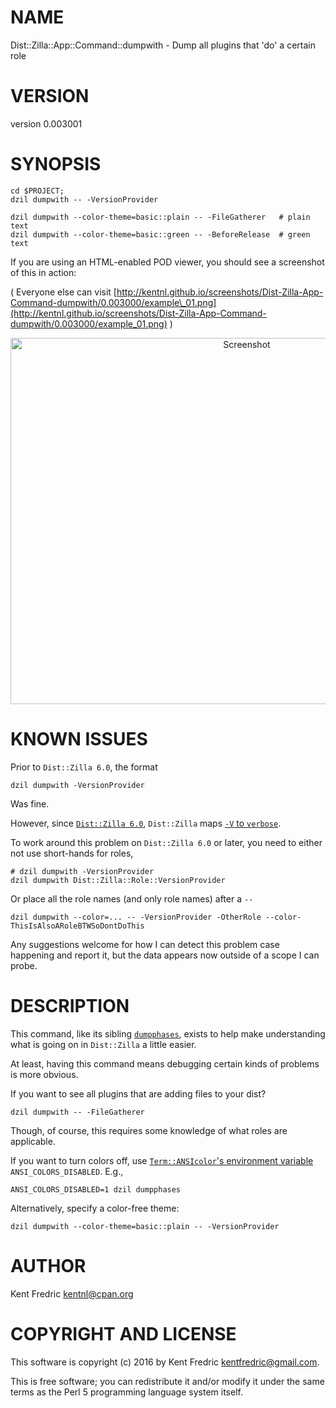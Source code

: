 # NAME

Dist::Zilla::App::Command::dumpwith - Dump all plugins that 'do' a certain role

# VERSION

version 0.003001

# SYNOPSIS

    cd $PROJECT;
    dzil dumpwith -- -VersionProvider

    dzil dumpwith --color-theme=basic::plain -- -FileGatherer   # plain text
    dzil dumpwith --color-theme=basic::green -- -BeforeRelease  # green text

If you are using an HTML-enabled POD viewer, you should see a screenshot of this in action:

( Everyone else can visit [http://kentnl.github.io/screenshots/Dist-Zilla-App-Command-dumpwith/0.003000/example\_01.png](http://kentnl.github.io/screenshots/Dist-Zilla-App-Command-dumpwith/0.003000/example_01.png) )

<div>
    <center>
      <img src="http://kentnl.github.io/screenshots/Dist-Zilla-App-Command-dumpwith/0.003000/example_01.png"
           alt="Screenshot"
           width="740"
           height="586"/>
    </center>
</div>

# KNOWN ISSUES

Prior to `Dist::Zilla 6.0`, the format

    dzil dumpwith -VersionProvider

Was fine.

However, since [`Dist::Zilla 6.0`](https://metacpan.org/changes/release/RJBS/Dist-Zilla-6.000-TRIAL#L9-11),
`Dist::Zilla` maps [`-V` to `verbose`](https://github.com/rjbs/Dist-Zilla/commit/98f9fb8b60cc645ffd401d08f3014675166ad32c#diff-99ae7353049f6c64733828dfcfe4ffdfR16).

To work around this problem on `Dist::Zilla 6.0` or later, you need to either not use short-hands for roles,

    # dzil dumpwith -VersionProvider
    dzil dumpwith Dist::Zilla::Role::VersionProvider

Or place all the role names (and only role names) after a `--`

    dzil dumpwith --color=... -- -VersionProvider -OtherRole --color-ThisIsAlsoARoleBTWSoDontDoThis

Any suggestions welcome for how I can detect this problem case happening and report it,
but the data appears now outside of a scope I can probe.

# DESCRIPTION

This command, like its sibling [`dumpphases`](https://metacpan.org/pod/Dist::Zilla::App::Command::dumpphases), exists to help make understanding
what is going on in `Dist::Zilla` a little easier.

At least, having this command means debugging certain kinds of problems is more obvious.

If you want to see all plugins that are adding files to your dist?

    dzil dumpwith -- -FileGatherer

Though, of course, this requires some knowledge of what roles are applicable.

If you want to turn colors off, use [`Term::ANSIcolor`'s environment variable](https://metacpan.org/pod/Term::ANSIColor)
`ANSI_COLORS_DISABLED`. E.g.,

    ANSI_COLORS_DISABLED=1 dzil dumpphases

Alternatively, specify a color-free theme:

    dzil dumpwith --color-theme=basic::plain -- -VersionProvider

# AUTHOR

Kent Fredric <kentnl@cpan.org>

# COPYRIGHT AND LICENSE

This software is copyright (c) 2016 by Kent Fredric <kentfredric@gmail.com>.

This is free software; you can redistribute it and/or modify it under
the same terms as the Perl 5 programming language system itself.
